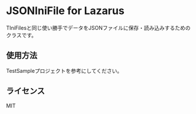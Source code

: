 # JSONIniFile for Lazarus

TIniFilesと同じ使い勝手でデータをJSONファイルに保存・読み込みするためのクラスです。


## 使用方法

TestSampleプロジェクトを参考にしてください。

## ライセンス

MIT
